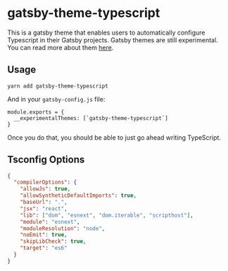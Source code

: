 # gatsby-theme-typescript

This is a gatsby theme that enables users to automatically configure Typescript in their Gatsby projects. Gatsby themes are still experimental. You can read more about them [here](https://www.gatsbyjs.org/blog/2018-11-11-introducing-gatsby-themes/).

## Usage

```
yarn add gatsby-theme-typescript
```

And in your `gatsby-config.js` file: 

```
module.exports = {
  __experimentalThemes: [`gatsby-theme-typescript`]
}
```

Once you do that, you should be able to just go ahead writing TypeScript. 


## Tsconfig Options

```json
{
  "compilerOptions": {
    "allowJs": true,
    "allowSyntheticDefaultImports": true,
    "baseUrl": ".",
    "jsx": "react",
    "lib": ["dom", "esnext", "dom.iterable", "scripthost"],
    "module": "esnext",
    "moduleResolution": "node",
    "noEmit": true,
    "skipLibCheck": true,
    "target": "es6"
  }
}
```
